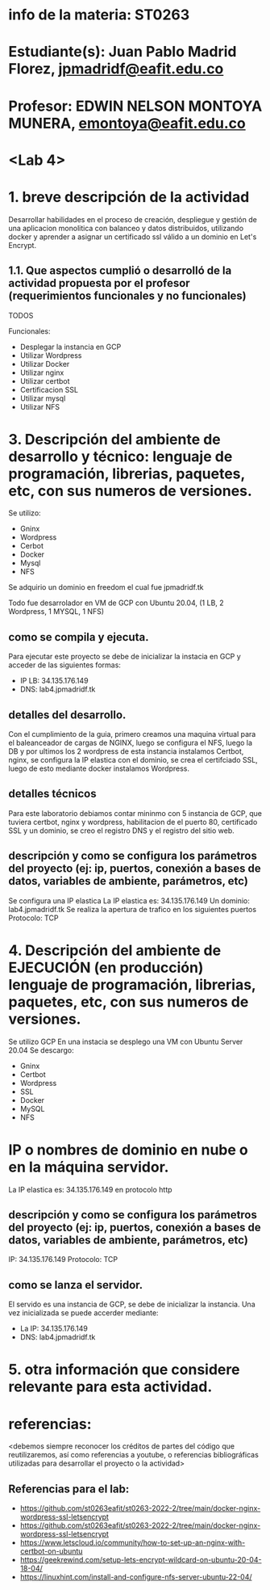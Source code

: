 # info de la materia: ST0263 <Topicos en telematica>
#
# Estudiante(s): Juan Pablo Madrid Florez, jpmadridf@eafit.edu.co
#
# Profesor: EDWIN NELSON MONTOYA MUNERA, emontoya@eafit.edu.co
#
# <Lab 4>
# 1. breve descripción de la actividad
Desarrollar habilidades en el proceso de creación, despliegue y gestión de una aplicacion monolitica con balanceo y datos distribuidos, utilizando docker y aprender a asignar un certificado ssl válido a un dominio en Let's Encrypt. 
<texto descriptivo>
## 1.1. Que aspectos cumplió o desarrolló de la actividad propuesta por el profesor (requerimientos funcionales y no funcionales)
TODOS

Funcionales: 
- Desplegar la instancia en GCP
- Utilizar Wordpress
- Utilizar Docker
- Utilizar nginx
- Utilizar certbot
- Certificacion SSL
- Utilizar mysql
- Utilizar NFS


# 3. Descripción del ambiente de desarrollo y técnico: lenguaje de programación, librerias, paquetes, etc, con sus numeros de versiones.
Se utilizo:
- Gninx 
- Wordpress
- Cerbot
- Docker
- Mysql
- NFS

Se adquirio un dominio en freedom el cual fue jpmadridf.tk

Todo fue desarrolador en VM de GCP con Ubuntu 20.04, (1 LB, 2 Wordpress, 1 MYSQL, 1 NFS)

## como se compila y ejecuta.
Para ejecutar este proyecto se debe de inicializar la instacia en GCP y acceder de las siguientes formas:
- IP LB: 34.135.176.149
- DNS: lab4.jpmadridf.tk

## detalles del desarrollo.
Con el cumplimiento de la guia, primero creamos una maquina virtual para el baleanceador de cargas de NGINX, luego se configura el NFS, luego la DB y por ultimos los 2 wordpress de esta instancia instalamos Certbot, nginx, se configura la IP elastica con el dominio, se crea el certifciado SSL, luego de esto mediante docker instalamos Wordpress.

## detalles técnicos
Para este laboratorio debiamos contar mininmo con 5 instancia de GCP, que tuviera certbot, nginx y wordpress, habilitacion de el puerto 80, certificado SSL y un dominio, se creo el registro DNS y el registro del sitio web.

## descripción y como se configura los parámetros del proyecto (ej: ip, puertos, conexión a bases de datos, variables de ambiente, parámetros, etc)
Se configura una IP elastica
La IP elastica es: 34.135.176.149
Un dominio: lab4.jpmadridf.tk
Se realiza la apertura de trafico en los siguientes puertos
Protocolo: TCP


# 4. Descripción del ambiente de EJECUCIÓN (en producción) lenguaje de programación, librerias, paquetes, etc, con sus numeros de versiones.
Se utilizo GCP
En una instacia se desplego una VM con Ubuntu Server 20.04
Se descargo:
- Gninx
- Certbot
- Wordpress
- SSL
- Docker
- MySQL
- NFS

# IP o nombres de dominio en nube o en la máquina servidor.
La IP elastica es: 34.135.176.149 en protocolo http

## descripción y como se configura los parámetros del proyecto (ej: ip, puertos, conexión a bases de datos, variables de ambiente, parámetros, etc)
IP: 34.135.176.149
Protocolo: TCP


## como se lanza el servidor.
El servido es una instancia de GCP, se debe de inicializar la instancia.
Una vez inicializada se puede accerder mediante:
- La IP: 34.135.176.149
- DNS: lab4.jpmadridf.tk


# 5. otra información que considere relevante para esta actividad.

# referencias:
<debemos siempre reconocer los créditos de partes del código que reutilizaremos, así como referencias a youtube, o referencias bibliográficas utilizadas para desarrollar el proyecto o la actividad>
## Referencias para el lab: 
- https://github.com/st0263eafit/st0263-2022-2/tree/main/docker-nginx-wordpress-ssl-letsencrypt
- https://github.com/st0263eafit/st0263-2022-2/tree/main/docker-nginx-wordpress-ssl-letsencrypt
- https://www.letscloud.io/community/how-to-set-up-an-nginx-with-certbot-on-ubuntu
- https://geekrewind.com/setup-lets-encrypt-wildcard-on-ubuntu-20-04-18-04/
- https://linuxhint.com/install-and-configure-nfs-server-ubuntu-22-04/

